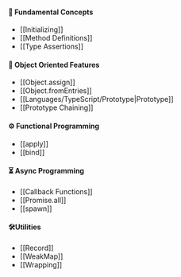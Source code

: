 #### 🍅 Fundamental Concepts
- [[Initializing]]
- [[Method Definitions]]
- [[Type Assertions]]

#### 🧩 Object Oriented Features
- [[Object.assign]]
- [[Object.fromEntries]]
- [[Languages/TypeScript/Prototype|Prototype]]
- [[Prototype Chaining]]

#### ⚙️ Functional Programming
- [[apply]]
- [[bind]]

#### ⏳ Async Programming
- [[Callback Functions]]
- [[Promise.all]]
- [[spawn]]

#### 🛠️Utilities
- [[Record]]
- [[WeakMap]]
- [[Wrapping]]